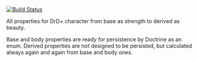 [![Build Status](https://travis-ci.org/jaroslavtyc/drd-plus-properties.svg?branch=master)](https://travis-ci.org/jaroslavtyc/drd-plus-properties)

All properties for DrD+ character from base as strength to derived as beauty.

Base and body properties are ready for persistence by Doctrine as an enum.
Derived properties are not designed to be persisted, but calculated always again and again from base and body ones.
